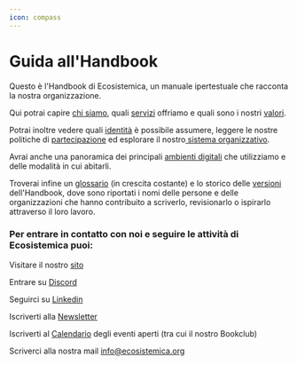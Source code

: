 ```yaml
---
icon: compass
---
```


# Guida all'Handbook

Questo è l'Handbook di Ecosistemica, un manuale ipertestuale che racconta la nostra organizzazione.

Qui potrai capire [chi siamo](organizzazione/chi-siamo.md), quali [servizi](organizzazione/servizi.md) offriamo e quali sono i nostri [valori](organizzazione/valori.md).&#x20;

Potrai inoltre vedere quali [identità](broken-reference) è possibile assumere, leggere le nostre politiche di [partecipazione](broken-reference) ed esplorare il nostro[ ](broken-reference)[sistema organizzativo](broken-reference).

Avrai anche una panoramica dei principali [ambienti digitali](broken-reference) che utilizziamo e delle modalità in cui abitarli.&#x20;

Troverai infine un [glossario](glossario/) (in crescita costante) e lo storico delle [versioni](versioni.md) dell'Handbook, dove sono riportati i nomi delle persone e delle organizzazioni che hanno contribuito a scriverlo, revisionarlo o ispirarlo attraverso il loro lavoro.

### Per entrare in contatto con noi e seguire le attività di Ecosistemica puoi:&#x20;

Visitare il nostro [sito](https://www.ecosistemica.org/)

Entrare su [Discord](https://discord.com/invite/AydYXyAbq7)

Seguirci su [Linkedin](https://www.linkedin.com/company/ecosistemica)

Iscriverti alla [Newsletter](https://mailchi.mp/2089a203f83d/ecosistemica)

Iscriverti al [Calendario](https://calendar.google.com/calendar/u/0?cid=MzJjYzNjNWMyZjFjMzAwZDBkYjExZWM3Yzc3OTE1ZGZhZjE5ZTk3YmE5NDk2NjUyMWZjNDkyNTllNjIyMWFkZEBncm91cC5jYWxlbmRhci5nb29nbGUuY29t) degli eventi aperti (tra cui il nostro Bookclub)

Scriverci alla nostra mail [info@ecosistemica.org](mailto:info@ecosistemica.org)



